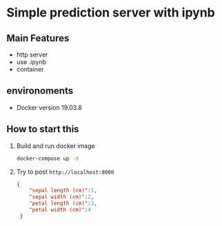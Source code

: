 # Simple prediction server with ipynb

## Main Features
* http server
* use .ipynb
* container

## environoments
* Docker version 19.03.8

## How to start this
1. Build and run docker image
   ```sh
   docker-compose up -d
   ```
2. Try to post 
   `http://localhost:8000`
   ```json
   {
       "sepal length (cm)":1,
       "sepal width (cm)":2,
       "petal length (cm)":3,
       "petal width (cm)":4
    }
   ```
